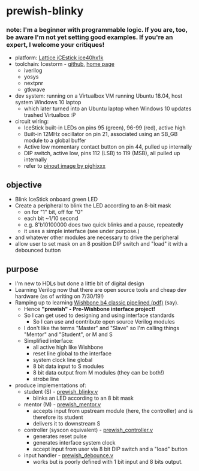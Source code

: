 # prewish-blinky

### note: I'm a beginner with programmable logic. If you are, too, be aware I'm not yet setting good examples. If you're an expert, I welcome your critiques!

* platform: [Lattice iCEstick ice40hx1k](http://www.latticesemi.com/en/Products/DevelopmentBoardsAndKits/iCEstick)
* toolchain: Icestorm - [github](https://github.com/cliffordwolf/icestorm), [home page](http://www.clifford.at/icestorm/)
    * iverilog
    * yosys
    * nextpnr
    * gtkwave
* dev system: running on a Virtualbox VM running Ubuntu 18.04, host system Windows 10 laptop
    * which later turned into an Ubuntu laptop when Windows 10 updates trashed Virtualbox :P
* circuit wiring: 
    * IceStick built-in LEDs on pins 95 (green), 96-99 (red), active high
    * Built-in 12MHz oscillator on pin 21, associated using an SB_GB module to a global buffer
    * Active low momentary contact button on pin 44, pulled up internally
    * DIP switch, active low, pins 112 (LSB) to 119 (MSB), all pulled up internally
    * refer to [pinout image by pighixxx](images/icestick_pinout.png)  

## objective

* Blink IceStick onboard green LED
* Create a peripheral to blink the LED according to an 8-bit mask
    * on for "1" bit, off for "0"
    * each bit ~1/10 second
    * e.g. 8'b10100000 does two quick blinks and a pause, repeatedly
    * it uses a simple interface (see under purpose.)
* and whatever other modules are necessary to drive the peripheral
* allow user to set mask on an 8 position DIP switch and "load" it with a debounced button

## purpose
* I'm new to HDLs but done a little bit of digital design
* Learning Verilog now that there are open source tools and cheap dev hardware (as of writing on 7/30/19!)
* Ramping up to learning [Wishbone b4 classic pipelined (pdf)](https://cdn.opencores.org/downloads/wbspec_b4.pdf) (say).
    * Hence **"prewish" - Pre-Wishbone interface project!**
    * So I can get used to designing and using interface standards
        * So I can use and contribute open source Verilog modules
    * I don't like the terms "Master" and "Slave" so I'm calling things "Mentor" and "Student", or M and S
    * Simplified interface:
        * all active high like Wishbone
        * reset line global to the interface
        * system clock line global
        * 8 bit data input to S modules
        * 8 bit data output from M modules (they can be both!)
        * strobe line
* produce implementations of: 
    * student (S) - [prewish_blinky.v](https://github.com/SamWibatt/prewish-blinky/blob/master/prewish_blinky.v)
        * blinks an LED according to an 8 bit mask
    * mentor (M) - [prewish_mentor.v](https://github.com/SamWibatt/prewish-blinky/blob/master/prewish_mentor.v)
        * accepts input from upstream module (here, the controller) and is therefore its student
        * delivers it to downstream S
    * controller (syscon equivalent) - [prewish_controller.v](https://github.com/SamWibatt/prewish-blinky/blob/master/prewish_controller.v)
        * generates reset pulse
        * generates interface system clock
        * accept input from user via 8 bit DIP switch and a "load" button
    * input handler - [prewish_debounce.v](https://github.com/SamWibatt/prewish-blinky/blob/master/prewish_debounce.v)
        * works but is poorly defined with 1 bit input and 8 bits output.
    
